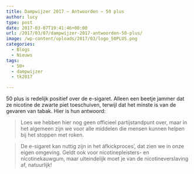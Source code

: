 ```yaml
---
title: Dampwijzer 2017 – Antwoorden – 50 plus
author: lucy
type: post
date: 2017-03-07T19:41:46+00:00
url: /2017/03/07/dampwijzer-2017-antwoorden-50-plus/
image: /wp-content/uploads/2017/03/logo_50PLUS.png
categories:
  - Blogs
  - Nieuws
tags:
  - 50+
  - dampwijzer
  - tk2017

---
```

<p style="text-align: left;">
  50 plus is redelijk positief over de e-sigaret. Alleen een beetje jammer dat ze nicotine de zwarte piet toeschuiven, terwijl dat het minste is van de gevaren van tabak. Hier is hun antwoord:
</p>

> Loes we hebben hier nog geen officieel partijstandpunt over, maar in het algemeen zijn we voor alle middelen die mensen kunnen helpen bij het stoppen met roken.
  
> De e-sigaret kan nuttig zijn in het áfkickproces&#8217;, dat zien we in onze eigen omgeving. Geldt ook voor nicotinepleisters- en nicotinekauwgum, maar uiteindelijk moet je van de nicotineverslaving af, natuurlijk!